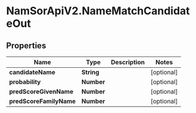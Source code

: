 # NamSorApiV2.NameMatchCandidateOut

## Properties
Name | Type | Description | Notes
------------ | ------------- | ------------- | -------------
**candidateName** | **String** |  | [optional] 
**probability** | **Number** |  | [optional] 
**predScoreGivenName** | **Number** |  | [optional] 
**predScoreFamilyName** | **Number** |  | [optional] 


